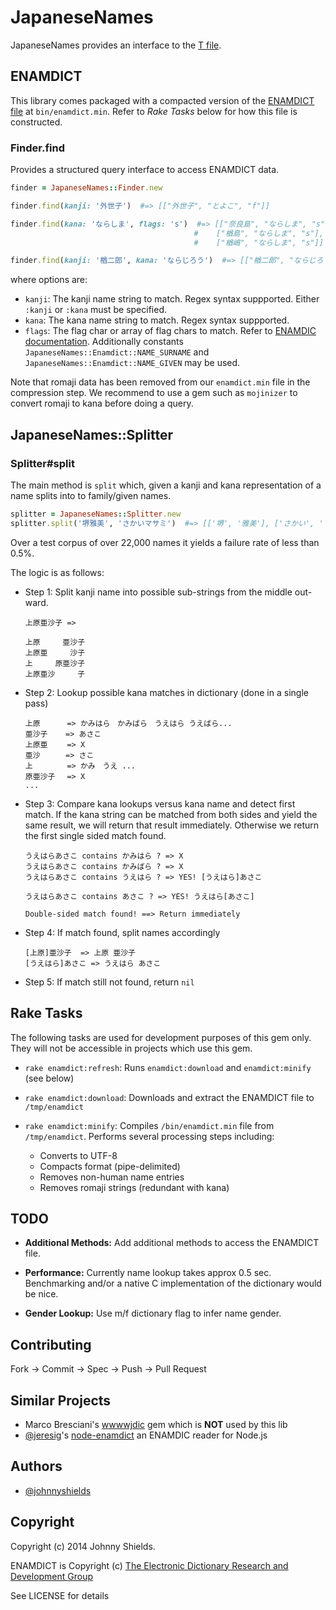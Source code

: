 # JapaneseNames

JapaneseNames provides an interface to the [T file](http://www.csse.monash.edu.au/~jwb/enamdict_doc.html).


## ENAMDICT

This library comes packaged with a compacted version of the [ENAMDICT file](http://www.csse.monash.edu.au/~jwb/enamdict_doc.html)
at `bin/enamdict.min`. Refer to *Rake Tasks* below for how this file is constructed.


### Finder.find

Provides a structured query interface to access ENAMDICT data.

   ```ruby
   finder = JapaneseNames::Finder.new
   
   finder.find(kanji: '外世子')  #=> [["外世子", "とよこ", "f"]]

   finder.find(kana: 'ならしま', flags: 's')  #=> [["奈良島", "ならしま", "s"],
                                            #    ["楢島", "ならしま", "s"],
                                            #    ["楢嶋", "ならしま", "s"]]

   finder.find(kanji: '楢二郎', kana: 'ならじろう')  #=> [["楢二郎", "ならじろう", "m"]]
   ```

where options are:

* `kanji`: The kanji name string to match. Regex syntax suppported. Either `:kanji` or `:kana` must be specified.
* `kana`:  The kana name string to match. Regex syntax suppported.
* `flags`: The flag char or array of flag chars to match. Refer to [ENAMDIC documentation](http://www.csse.monash.edu.au/~jwb/enamdict_doc.html).
Additionally constants `JapaneseNames::Enamdict::NAME_SURNAME` and `JapaneseNames::Enamdict::NAME_GIVEN` may be used.

Note that romaji data has been removed from our `enamdict.min` file in the compression step. We recommend to use a gem such as `mojinizer` to convert romaji to kana before doing a query.


## JapaneseNames::Splitter

### Splitter#split

The main method is `split` which, given a kanji and kana representation of a name splits
into to family/given names.

   ```ruby
   splitter = JapaneseNames::Splitter.new
   splitter.split('堺雅美', 'さかいマサミ')  #=> [['堺', '雅美'], ['さかい', 'マサミ']]
   ```

Over a test corpus of over 22,000 names it yields a failure rate of less than 0.5%.

The logic is as follows:

* Step 1: Split kanji name into possible sub-strings from the middle out-ward.

   ```
   上原亜沙子 => 

   上原     亜沙子
   上原亜     沙子
   上     原亜沙子
   上原亜沙     子
   ```

* Step 2: Lookup possible kana matches in dictionary (done in a single pass)

   ```
   上原　　　 => かみはら　かみばら　うえはら うえばら...
   亜沙子    => あさこ
   上原亜　　 => X
   亜沙　    => さこ
   上　　　　 => かみ　うえ ...
   原亜沙子　 => X
   ...
   ```

* Step 3: Compare kana lookups versus kana name and detect first match.
If the kana string can be matched from both sides and yield the same result,
we will return that result immediately. Otherwise we return the first single sided match
found.

   ```
   うえはらあさこ contains かみはら ? => X
   うえはらあさこ contains かみばら ? => X
   うえはらあさこ contains うえはら ? => YES! [うえはら]あさこ
   
   うえはらあさこ contains あさこ ? => YES! うえはら[あさこ]
   
   Double-sided match found! ==> Return immediately
   ```

* Step 4: If match found, split names accordingly

   ```
   [上原]亜沙子  => 上原 亜沙子
   [うえはら]あさこ => うえはら あさこ
   ```

* Step 5: If match still not found, return `nil`


## Rake Tasks

The following tasks are used for development purposes of this gem only. They will not be accessible
in projects which use this gem.

* `rake enamdict:refresh`: Runs `enamdict:download` and `enamdict:minify` (see below)

* `rake enamdict:download`: Downloads and extract the ENAMDICT file to `/tmp/enamdict`

* `rake enamdict:minify`: Compiles `/bin/enamdict.min` file from `/tmp/enamdict`. Performs several processing steps including:
   * Converts to UTF-8
   * Compacts format (pipe-delimited)
   * Removes non-human name entries
   * Removes romaji strings (redundant with kana)


## TODO

* **Additional Methods:** Add additional methods to access the ENAMDICT file.

* **Performance:** Currently name lookup takes approx 0.5 sec. Benchmarking and/or a native C
implementation of the dictionary would be nice.

* **Gender Lookup:** Use m/f dictionary flag to infer name gender.


## Contributing

Fork -> Commit -> Spec -> Push -> Pull Request


## Similar Projects

* Marco Bresciani's [wwwwjdic](https://rubygems.org/gems/wwwjdic) gem which is **NOT** used by this lib
* [@jeresig](https://github.com/jeresig)'s [node-enamdict](https://github.com/jeresig/node-enamdict) an ENAMDIC reader for Node.js


## Authors

* [@johnnyshields](https://github.com/johnnyshields)


## Copyright

Copyright (c) 2014 Johnny Shields.

ENAMDICT is Copyright (c) [The Electronic Dictionary Research and Development Group](http://www.edrdg.org/)

See LICENSE for details
